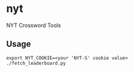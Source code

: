 # nyt
NYT Crossword Tools

## Usage
```
export NYT_COOKIE=<your 'NYT-S' cookie value>
./fetch_leaderboard.py
```

